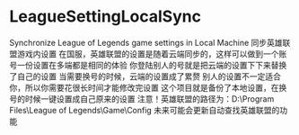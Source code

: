 # LeagueSettingLocalSync
Synchronize League of Legends game settings in Local Machine
同步英雄联盟游戏内设置
在国服，英雄联盟的设置是随着云端同步的，这样可以做到一个账号一份设置在多端都是相同的体验
你登陆别人的号就是把云端的设置下下来替换了自己的设置
当需要换号的时候，云端的设置成了累赘
别人的设置不一定适合你，所以你需要花很长时间才能修改完设置
这个项目就是备份了本地设置，在换号的时候一键设置成自己原来的设置
注意！英雄联盟的路径为：D:\Program Files\League of Legends\Game\Config
未来可能会更新自动查找英雄联盟的功能
